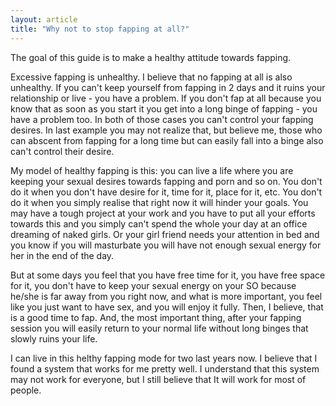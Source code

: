 ```yaml
---
layout: article
title: "Why not to stop fapping at all?"
---
```


The goal of this guide is to make a healthy attitude towards fapping.

Excessive fapping is unhealthy. I believe that no fapping at all is also unhealthy. If you can't keep
yourself from fapping in 2 days and it ruins your relationship or live - you
have a problem. If you don't fap at all because you know that as soon as you
start it you get into a long binge of fapping - you have a problem too. In both
of those cases you can't control your fapping desires. In last example you may
not realize that, but believe me, those who can abscent from fapping for a long
time but can easily fall into a binge also can't control their desire.

My model of healthy fapping is this: you can live a life where you are keeping
your sexual desires towards fapping and porn and so on. You don't do it when you
don't have desire for it, time for it, place for it, etc. You don't do it when
you simply realise that right now it will hinder your goals. You may have a
tough project at your work and you have to put all your efforts towards this and
you simply can't spend the whole your day at an office dreaming of naked girls. Or your
girl friend needs your attention in bed and you know if you will masturbate you
will have not enough sexual energy for her in the end of the day. 

But at some days you feel that you have free time for it, you have free space
for it, you don't have to keep your sexual energy on your SO because he/she is
far away from you right now, and what is more important, you feel like you just
want to have sex, and you will enjoy it fully. Then, I believe, that is a good
time to fap. And, the most important thing, after your fapping session you will
easily return to your normal life without long binges that slowly ruins your life.

I can live in this helthy fapping mode for two last years now. I believe that I
found a system that works for me pretty well. I understand that this system may
not work for everyone, but I still believe that It will work for most of people.
